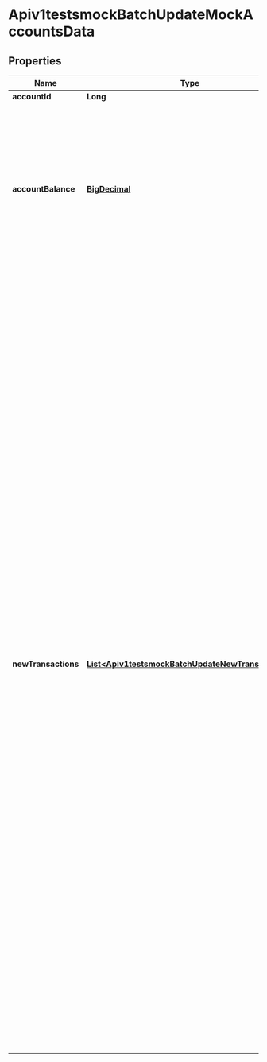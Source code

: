 
# Apiv1testsmockBatchUpdateMockAccountsData

## Properties
Name | Type | Description | Notes
------------ | ------------- | ------------- | -------------
**accountId** | **Long** | Account identifier | 
**accountBalance** | [**BigDecimal**](BigDecimal.md) | The balance that this account should be set to. Note that when the balance does not add up to the current balance plus the sum of the transactions you pass in the &#39;newTransactions&#39; field, finAPI will fix the balance deviation with the insertion of a &#39;Zwischensaldo&#39; transaction. | 
**newTransactions** | [**List&lt;Apiv1testsmockBatchUpdateNewTransactions&gt;**](Apiv1testsmockBatchUpdateNewTransactions.md) | New transactions that should be imported into the account (maximum 1000 transactions at once). Please make sure that the value you pass in the &#39;accountBalance&#39; field equals the current account balance plus the sum of the new transactions that you pass here, otherwise finAPI will detect a deviation in the balance and fix it with the insertion of a &#39;Zwischensaldo&#39; transaction. Please also note that it is not guaranteed that all transactions that you pass here will actually get imported. More specifically, finAPI will ignore any transactions whose booking date is prior to the booking date of the latest currently existing transactions minus 10 days (which is the &#39;update window&#39; that finAPI uses when importing new transactions). Also, finAPI will ignore any transactions that are considered duplicates of already existing transactions within the update window. This is the case for instance when you try to import a new transaction with the same booking date and same amount as an already existing transaction. In such cases, you might get a &#39;Zwischensaldo&#39; transaction too, as your given balance might not add up to the transactions that will exist in the account after the update. |  [optional]



